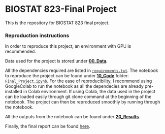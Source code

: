 # BIOSTAT 823-Final Project

This is the repository for BIOSTAT 823 final project.

### Reproduction instructions
In order to reproduce this project, an environment with GPU is recommended. 

Data used for the project is stored under [**00_Data**](https://github.com/tianyunh/BIOSTAT823-Project/tree/main/00_Data).

All the dependencies required are listed in [`requirements.txt`](https://github.com/tianyunh/BIOSTAT823-Project/blob/main/requirements.txt). The notebook to reproduce the project can be found under [**10_Code**](https://github.com/tianyunh/BIOSTAT823-Project/tree/main/10_Code) folder: [`Final_Project.ipynb`](https://github.com/tianyunh/BIOSTAT823-Project/blob/main/10_Code/Final_Project.ipynb). For the ease of reproducibility, I recommend using GoogleColab to run the notebook as all the dependecies are already pre-installed in Colab environment. If using Colab, the data used in the project can be loaded easily through git clone command at the beginning of the notebook. The project can then be reproduced smoothly by running through the notebook.

All the outputs from the notebook can be found under [**20_Results**](https://github.com/tianyunh/BIOSTAT823-Project/tree/main/20_Results).

Finally, the final report can be found [here](https://github.com/tianyunh/BIOSTAT823-Project/blob/main/30_Report/Final_Project_Report.pdf).
